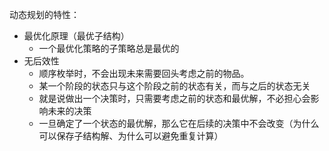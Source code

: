 动态规划的特性：

- 最优化原理（最优子结构）
  - 一个最优化策略的子策略总是最优的
- 无后效性
  - 顺序枚举时，不会出现未来需要回头考虑之前的物品。
  - 某一个阶段的状态只与这个阶段之前的状态有关，而与之后的状态无关
  - 就是说做出一个决策时，只需要考虑之前的状态和最优解，不必担心会影响未来的决策
  - 一旦确定了一个状态的最优解，那么它在后续的决策中不会改变（为什么可以保存子结构解、为什么可以避免重复计算）